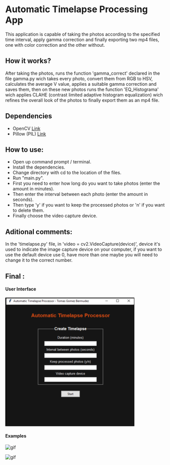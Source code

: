 # Automatic Timelapse Processing App

This application is capable of taking the photos according to the specified time interval, apply gamma correction and finally exporting two mp4 files, one with color correction and the other without.

## How it works?

After taking the photos, runs the function 'gamma_correct' declared in the file gamma.py wich takes every photo, convert them from RGB to HSV, calculates the average V value, applies a suitable gamma correction and saves them, then on these new photos runs the function 'EQ_Histograma' wich applies CLAHE (contrast limited adaptive histogram equalization) wich refines the overall look of the photos to finally export them as an mp4 file.

## Dependencies

* OpenCV  [Link](https://opencv.org/)
* Pillow (PIL) [Link](https://python-pillow.org/)

## How to use:

* Open up command prompt / terminal.
* Install the dependencies.
* Change directory with cd to the location of the files.
* Run "main.py".
* First you need to enter how long do you want to take photos (enter the amount in minutes).
* Then enter the interval between each photo (enter the amount in seconds).
* Then type 'y' if you want to keep the processed photos or 'n' if you want to delete them.
* Finally choose the video capture device.

## Aditional comments:

In the 'timelapse.py' file, in 'video = cv2.VideoCapture(device)', device it's used to indicate the image capture device on your computer, if you want to use the default device use 0, have more than one maybe you will need to change it to the correct number.

## Final :

#### User Interface
![UI](imgs/UI.png)

#### Examples
![gif](imgs/timelapse_2.gif)

![gif](imgs/timelapse_github.gif)

